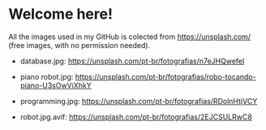 # Welcome here! 

All the images used in my GitHub is colected from https://unsplash.com/ (free images, with no permission needed).


- database.jpg: https://unsplash.com/pt-br/fotografias/n7eJHQwefeI

- piano robot.jpg: https://unsplash.com/pt-br/fotografias/robo-tocando-piano-U3sOwViXhkY

- programming.jpg: https://unsplash.com/pt-br/fotografias/RDolnHtjVCY

- robot.jpg.avif: https://unsplash.com/pt-br/fotografias/2EJCSULRwC8
